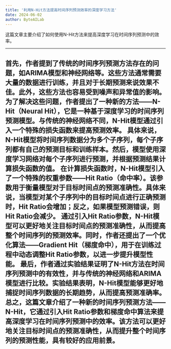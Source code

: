 ```yaml
---
title: '利用N-Hit方法提高时间序列预测效率的深度学习方法'
date: 2024-06-02
author: ByteAILab
---
```


这篇文章主要介绍了如何使用N-Hit方法来提高深度学习在时间序列预测中的效率。


---
首先，作者提到了传统的时间序列预测方法存在的问题，如ARIMA模型和神经网络等。这些方法通常需要大量的数据进行训练，并且对于长期预测来说效果不佳。此外，这些方法也容易受到噪声和异常值的影响。
为了解决这些问题，作者提出了一种新的方法——N-Hit（Neural Hit），它是一种基于深度学习的时间序列预测模型。与传统的神经网络不同，N-Hit模型通过引入一个特殊的损失函数来提高预测效率。
具体来说，N-Hit模型将时间序列数据分为多个子序列，每个子序列都有自己的预测目标和训练样本。然后，模型使用深度学习网络对每个子序列进行预测，并根据预测结果计算损失函数的值。
在计算损失函数时，N-Hit模型引入了一个特殊的权重参数——Hit Ratio（命中率）。该参数用于衡量模型对于目标时间点的预测准确性。具体来说，当模型对某个子序列中的目标时间点进行正确预测时，Hit Ratio会增加；反之，如果模型预测错误，则Hit Ratio会减少。
通过引入Hit Ratio参数，N-Hit模型可以更好地关注目标时间点的预测准确性，从而提高整个时间序列的预测效率。同时，作者还提出了一个优化算法——Gradient Hit（梯度命中），用于在训练过程中动态调整Hit Ratio参数，以进一步提升模型性能。
最后，作者通过实验结果证明了N-Hit方法在时间序列预测中的有效性，并与传统的神经网络和ARIMA模型进行比较。实验结果表明，N-Hit模型能够更好地捕捉时间序列数据的长期趋势，从而提高预测准确率。
总之，这篇文章介绍了一种新的时间序列预测方法——N-Hit，它通过引入Hit Ratio参数和梯度命中算法来提高深度学习在时间序列预测中的效率。该方法可以更好地关注目标时间点的预测准确性，从而提升整个时间序列的预测性能，具有较好的应用前景。
---

